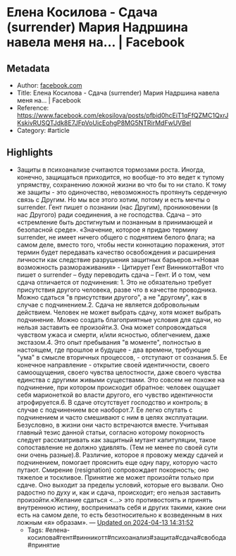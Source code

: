 # Елена Косилова - Сдача (surrender) Мария Надршина навела меня на... | Facebook

## Metadata
- Author: [facebook.com]()
- Title: Елена Косилова - Сдача (surrender) Мария Надршина навела меня на... | Facebook
- Reference: https://www.facebook.com/ekosilova/posts/pfbid0hcEiT1qFfQZMC1QxrJKskivRUSQTJdk8E7JFpVoUicEohgP8MG5NTRirMdFwUVBel
- Category: #article

## Highlights
- Защиты в психоанализе считаются тормозами роста. Иногда, конечно, защищаться приходится, но вообще-то это ведет к тупому упрямству, сохранению ложной жизни во что бы то ни стало. К тому же защиты - это одиночество, невозможность протянуть сердечную связь с Другим. Но мы все этого хотим, потому и есть мечты о surrender. Гент пишет о познании (нас Другим), проникновении (в нас Другого) ради соединения, а не господства. Сдача – это «стремление быть достигнутым и познанным в принимающей и безопасной среде». «Значение, которое я придаю термину surrender, не имеет ничего общего с поднятием белого флага; на самом деле, вместо того, чтобы нести коннотацию поражения, этот термин будет передавать качество освобождения и расширения личности как следствие разрушения защитных барьеров.»«Новая возможность размораживания» - Цитирует Гент ВинникоттаВот что пишет о surrender – буду переводить сдача – Гент. И о том, чем сдача отличается от подчинения: 1. Это не обязательно требует присутствия другого человека, разве что в качестве проводника. Можно сдаться "в присутствии другого", а не "другому", как в случае с подчинением.2. Сдача не является добровольным действием. Человек не может выбрать сдачу, хотя может выбрать подчинение. Можно создать благоприятные условия для сдачи, но нельзя заставить ее произойти.3. Она может сопровождаться чувством ужаса и смерти, и/или ясностью, облегчением, даже экстазом.4. Это опыт пребывания "в моменте", полностью в настоящем, где прошлое и будущее - два времени, требующие "ума" в смысле вторичных процессов, - отступают от сознания.5. Ее конечное направление - открытие своей идентичности, своего самоощущения, своего чувства целостности, даже своего чувства единства с другими живыми существами. Это совсем не похоже на подчинение, при котором происходит обратное: человек ощущает себя марионеткой во власти другого, его чувство идентичности атрофируется.6. В сдаче отсутствует господство и контроль; в случае с подчинением все наоборот.7. Ее легко спутать с подчинением и часто смешивают с ним в целях эксплуатации. Безусловно, в жизни они часто встречаются вместе. Учитывая главный тезис данной статьи, согласно которому покорность следует рассматривать как защитный мутант капитуляции, такое сопоставление не должно удивлять. (Тем не менее по своей сути они очень разные).8. Различие, которое я провожу между сдачей и подчинением, помогает прояснить еще одну пару, которую часто путают. Смирение (resignation) сопровождает покорность; оно тяжелое и тоскливое. Принятие же может произойти только при сдаче. Оно выходит за пределы условий, которые его вызвали. Оно радостно по духу и, как и сдача, происходит; его нельзя заставить произойти.«Желание сдаться <…> это противостоять и принять внутреннюю истину, воспринимать себя и других такими, какие они есть на самом деле, то есть безотносительно к возведенным в них ложным «я» образам». — [Updated on 2024-04-13 14:31:52](https://hyp.is/bKToJPmJEe6PRBtDDDUOEg/www.facebook.com/ekosilova/posts/pfbid0hcEiT1qFfQZMC1QxrJKskivRUSQTJdk8E7JFpVoUicEohgP8MG5NTRirMdFwUVBel)
   - Tags: #елена-косилова#гент#винникотт#психоанализ#защита#сдача#свобода#принятие
